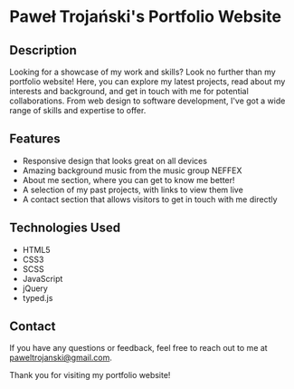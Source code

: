 # Paweł Trojański's Portfolio Website

## Description
Looking for a showcase of my work and skills? Look no further than my portfolio website! Here, you can explore my latest projects, read about my interests and background, and get in touch with me for potential collaborations. From web design to software development, I've got a wide range of skills and expertise to offer.

## Features
- Responsive design that looks great on all devices
- Amazing background music from the music group NEFFEX
- About me section, where you can get to know me better!
- A selection of my past projects, with links to view them live
- A contact section that allows visitors to get in touch with me directly

## Technologies Used
- HTML5
- CSS3
- SCSS
- JavaScript
- jQuery
- typed.js

## Contact
If you have any questions or feedback, feel free to reach out to me at [paweltrojanski@gmail.com](mailto:paweltrojanski@gmail.com).

Thank you for visiting my portfolio website!

